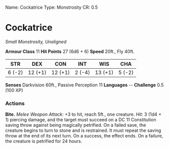 Name: Cockatrice
Type: Monstrosity
CR: 0.5

# Cockatrice
_Small Monstrosity, Unaligned_

**Armour Class** 11
**Hit Points** 27 (6d6 + 6)
**Speed** 20ft., Fly 40ft.

| STR      | DEX     | CON      | INT     | WIS     | CHA     |
|----------|---------|----------|---------|---------|---------|
| 6 (-2)   | 12 (+1) | 12 (+1)  | 2 (-4)  | 13 (+1) | 5 (-2)  |

**Senses** Darkvision 60ft., Passive Perception 11
**Languages** --
**Challenge** 0.5 (100 XP)

### Actions
**Bite.** _Melee Weapon Attack:_ +3 to hit, reach 5ft., one creature. _Hit:_ 3 (1d4 + 1) piercing damage, and the target must succeed on a DC 11 Constitution saving throw against being magically petrified. On a failed save, the creature begins to turn to stone and is restrained. It must repeat the saving throw at the end of its next turn. On a success, the effect ends. On a failure, the creature is petrified for 24 hours.